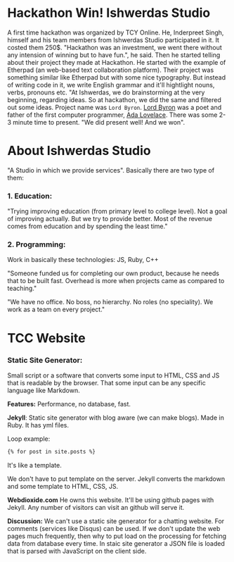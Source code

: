 Hackathon Win! Ishwerdas Studio
===============================

A first time hackathon was organized by TCY Online. 
He, Inderpreet Singh, himself and his team members from Ishwerdas Studio participated in it. 
It costed them 250$. "Hackathon was an investment, we went there without any intension of winning but to have fun.", he said.
Then he started telling about their project they made at Hackathon. 
He started with the example of Etherpad (an web-based text collaboration platform).
Their project was something similar like Etherpad but with some nice typography. 
But instead of writing code in it, we write English grammar and it'll hightlight nouns, verbs, pronouns etc.
"At Ishwerdas, we do brainstorming at the very beginning, regarding ideas.
So at hackathon, we did the same and filtered out some ideas.
Project name was `Lord Byron`. [Lord Byron](https://en.wikipedia.org/wiki/Lord_Byron) was a poet and father of the first computer programmer, 
[Ada Lovelace](https://en.wikipedia.org/wiki/Ada_Lovelace). 
There was some 2-3 minute time to present. "We did present well! And we won".

About Ishwerdas Studio
======================

"A Studio in which we provide services". Basically there are two type of them: 

### 1. Education: 
"Trying improving education (from primary level to college level). 
Not a goal of improving actually. But we try to provide better.
Most of the revenue comes from education and by spending the least time."

### 2. Programming: 
Work in basically these technologies: JS, Ruby, C++

"Someone funded us for completing our own product, because he needs that to be built fast. 
Overhead is more when projects came as compared to teaching."

"We have no office. No boss, no hierarchy. No roles (no speciality). 
We work as a team on every project."


TCC Website
===========

### Static Site Generator: 
Small script or a software that converts some input to HTML, CSS and JS that is readable by the browser.
That some input can be any specific language like Markdown.

**Features:** 
Performance, no database, fast.

**Jekyll**: Static site generator with blog aware (we can make blogs). Made in Ruby.
It has yml files.

Loop example:

```sh
{% for post in site.posts %}
```

It's like a template.

We don't have to put template on the server. Jekyll converts the markdown and some template to HTML, CSS, JS.

**Webdioxide.com**
He owns this website. It'll be using github pages with Jekyll. 
Any number of visitors can visit an github will serve it.

**Discussion:**
We can't use a static site generator for a chatting website. For comments (services like Disqus) can be used.
If we don't update the web pages much frequently, 
then why to put load on the processing for fetching data from database every time.
In staic site generator a JSON file is loaded that is parsed with JavaScript on the client side.
